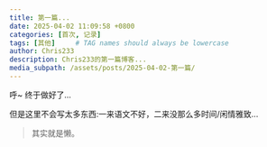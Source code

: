 ```yaml
---
title: 第一篇...
date: 2025-04-02 11:09:58 +0800
categories: [首次, 记录]
tags: [其他]     # TAG names should always be lowercase
author: Chris233
description: Chris233的第一篇博客...
media_subpath: /assets/posts/2025-04-02-第一篇/
---
```


呼~ 终于做好了...

但是这里不会写太多东西:一来语文不好，二来没那么多时间/闲情雅致...

> 其实就是懒。









